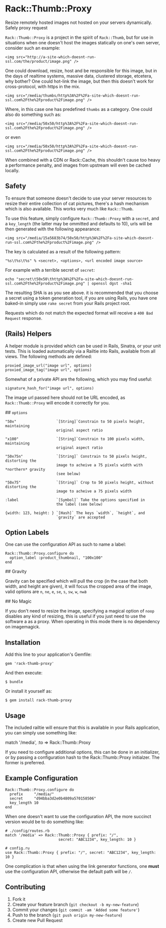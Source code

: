 # Rack::Thumb::Proxy

Resize remotely hosted images not hosted on your servers dynamically.
Safely proxy request

`Rack::Thumb::Proxy` is a project in the spirit of `Rack::Thumb`, but
for use in situations when one doesn't host the images statically on
one's own server, consider such an example:

    <img src="http://a-site-which-doesnt-run-ssl.com/the/product/image.png" />

One could download, resize, host and be responsible for this image, but
in the days of realtime systems, massive data, clustered storage,
etcetera, why bother? One could hot-link the image, but then this
doesn't work for cross-protocol, with https in the mix.

    <img src="/media/thumbs/http%3A%2F%2Fa-site-which-doesnt-run-ssl.com%2Fthe%2Fproduct%2Fimage.png" />

Where, in this case one has predefined `thumbs` as a category. One could
also do something such as:

    <img src="/media/50x50/http%3A%2F%2Fa-site-which-doesnt-run-ssl.com%2Fthe%2Fproduct%2Fimage.png" />

or even

    <img src="/media/50x50/http%3A%2F%2Fa-site-which-doesnt-run-ssl.com%2Fthe%2Fproduct%2Fimage.png" />

When combined with a CDN or Rack::Cache, this shouldn't cause too heavy
a performance penalty, and images from upstream will even be cached
locally.

## Safety

To ensure that someone doesn't decide to use your server resources to resize
their entire collection of cat pictures, there's a hash mechanism which
is also available. This works very much like `Rack::Thumb`.

To use this feature, simply configure `Rack::Thumb::Proxy` with a
`secret`, and a `key_length` (the latter may be ommitted and defaults
to 10), urls will be then generated with the following appearance:

    <img src="/media/15a5683b74/50x50/http%3A%2F%2Fa-site-which-doesnt-run-ssl.com%2Fthe%2Fproduct%2Fimage.png" />

The key is calculated as a result of the following pattern:

    "%s\t%s\t%s" % <secret>, <options>, <url encoded image source>

For example with a terrible secret of `secret`:

    echo "secret\t50x50\thttp%3A%2F%2Fa-site-which-doesnt-run-ssl.com%2Fthe%2Fproduct%2Fimage.png" | openssl dgst -sha1

The resulting SHA is as you see above. it is recommended that you choose
a secret using a token generation tool, if you are using Rails, you have
one baked-in simply use `rake secret` from your Rails project root.

Requests which do not match the expected format will receive a `400 Bad
Request` response.

## (Rails) Helpers

A helper module is provided which can be used in Rails, Sinatra, or your
unit tests. This is loaded automatically via a Railtie into Rails,
available from all views. The following methods are defined:

    proxied_image_url("image url", options)
    proxied_image_tag("image url", options)

Somewhat of a private API are the following, which you may find useful:

    signature_hash_for("image url", options)

The image url passed here should not be URL encoded, as
`Rack::Thumb::Proxy` will encode it correctly for you.

## `options`

    "50x"                  `[String]`Constrain to 50 pixels height, maintaining
                           original aspect ratio

    "x100"                 `[String]`Constrain to 100 pixels width, maintaining
                           original aspect ratio

    "50x75n"               `[String]` Constrain to 50 pixels height, distorting the
                           image to acheive a 75 pixels width with *northern* gravity
                           (see below)

    "50x75"                `[String]` Crop to 50 pixels height, without distorting the
                           image to acheive a 75 pixels width

    :label                 `[Symbol]` Take the options specified in 
                           the label (see below)

    {width: 123, height: } `[Hash]` The keys `width`, `height`, and
                           `gravity` are accepted

## Option Labels

One can use the configuration API as such to name a label:

    Rack::Thumb::Proxy.configure do
      option_label :product_thumbnail, "100x100"
    end

## Gravity

Gravity can be specified which will pull the crop (in the case that both
width, and height are given), it will focus the cropped area of the
image, valid options are `n`, `ne`, `e`, `se`, `s`, `sw`, `w`, `nw`a

## No Magic

If you don't need to resize the image, specifying a magical option of
`noop` disables any kind of resizing, this is useful if you just need to
use the software a as a proxy. When operating in this mode there is no
dependency on imagemagick.

## Installation

Add this line to your application's Gemfile:

    gem 'rack-thumb-proxy'

And then execute:

    $ bundle

Or install it yourself as:

    $ gem install rack-thumb-proxy

## Usage

The included railtie will ensure that this is available in your Rails
application, you can simply use something like:

   match '/media', :to => Rack::Thumb::Proxy

If you need to configure additional options, this can be done in an
initializer, or by passing a configuration hash to the
Rack::Thumb::Proxy initialzer. The former is preferred.

## Example Configuration

    Rack::Thumb::Proxy.configure do
      prefix     "/media/"
      secret     "d94bba3d2e0b4809a570158506"
      key_length 10
    end

When one doesn't want to use the configuration API, the more succinct
version would be to do something like:

    # ./config/routes.rb
    match '/media' => Rack::Thumb::Proxy { prefix: "/",
                            secret: "ABC1234", key_length: 10 }

    # config.ru
    use Rack::Thumb::Proxy { prefix: "/", secret: "ABC1234", key_length: 10 }

One complication is that when using the link generator functions, one
**must** use the configuration API, otherwise the default path will be
`/`.

## Contributing

1. Fork it
2. Create your feature branch (`git checkout -b my-new-feature`)
3. Commit your changes (`git commit -am 'Added some feature'`)
4. Push to the branch (`git push origin my-new-feature`)
5. Create new Pull Request
